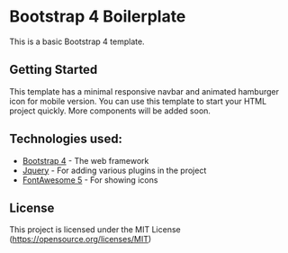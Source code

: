 # Bootstrap 4 Boilerplate

This is a basic Bootstrap 4 template.

## Getting Started

This template has a minimal responsive navbar and animated hamburger icon for mobile version. You can use this template to start your HTML project quickly. More components will be added soon.

## Technologies used:

* [Bootstrap 4](http://getbootstrap.com/) - The web framework
* [Jquery](https://jquery.com/) - For adding various plugins in the project
* [FontAwesome 5](http://fontawesome.io/) - For showing icons

## License

This project is licensed under the MIT License (https://opensource.org/licenses/MIT)
